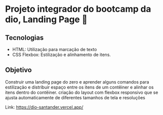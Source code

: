 # Projeto integrador do bootcamp da dio, Landing Page :page_with_curl: 
## Tecnologias
- HTML: Utilização para marcação de texto
- CSS Flexbox: Estilização e alinhamento de itens.
## Objetivo
 Construir uma landing page do zero e aprender alguns comandos para estilização e distribuir espaço entre os itens de um contêiner e alinhar os itens dentro do contêiner. criação do layout com flexbox responsivo que se ajusta automaticamente de diferentes tamanhos de tela e resoluções <br>

Link: https://dio-santander.vercel.app/
